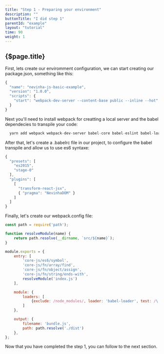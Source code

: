 ```yaml
---
title: "Step 1 - Preparing your environment"
description: ""
buttonTitle: "I did step 1"
parentId: "example"
layout: "tutorial"
time: 90
weight: 1
---
```


## {$page.title}

First, lets create our enviromment configuration, we can start creating our package.json, something like this:

```javascript
{
  "name": "nevinha-js-basic-example",
  "version": "1.0.0",
  "scripts": {
    "start": "webpack-dev-server --content-base public --inline --hot",
  }
}
```

Next you'll need to install webpack for creatting a local server and the babel dependecies to transpile your code:

```javascript
  yarn add webpack webpack-dev-server babel-core babel-eslint babel-loader babel-plugin-transform-react-jsx babel-preset-es2015 babel-preset-stage-0
```

After that, let's create a .babelrc file in our project, to configure the babel transpile and allow us to use es6 syntaxe:

```javascript
{
  "presets": [
    "es2015",
    "stage-0"
  ],
  "plugins": [
    [
	  "transform-react-jsx",
      { "pragma": "NevinhaDOM" }
    ]
  ]
}
```

Finally, let's create our webpack.config file:

```javascript
const path = require('path');

function resolveModule(name) {
	return path.resolve(__dirname, `src/${name}`);
}

module.exports = {
	entry: [
		'core-js/es6/symbol',
		'core-js/fn/array/find',
		'core-js/fn/object/assign',
		'core-js/fn/string/ends-with',
		resolveModule('index.js')
	],

	module: {
		loaders: [
			{exclude: /node_modules/, loader: 'babel-loader', test: /\.js$/}
		]
	},

	output: {
		filename: 'bundle.js',
		path: path.resolve('./dist')
	},
};
```

Now that you have completed the step 1, you can follow to the next section.